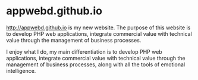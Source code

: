 # appwebd.github.io


http://appwebd.github.io is my new website. The purpose of this website is to develop PHP web applications, 
integrate commercial value with technical value through the management of business processes.

I enjoy what I do, my main differentiation is to develop PHP web applications, integrate commercial value 
with technical value through the management of business processes, along with all the tools of 
emotional intelligence.
